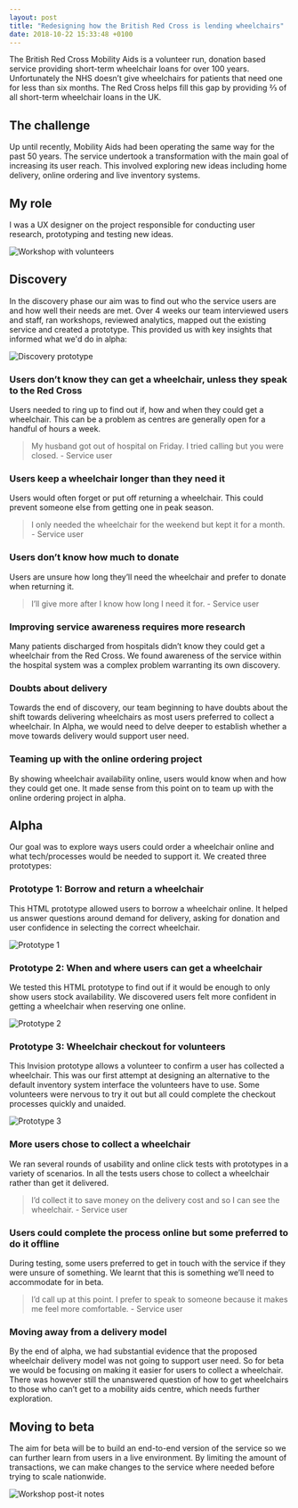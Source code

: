 ```yaml
---
layout: post
title: "Redesigning how the British Red Cross is lending wheelchairs"
date: 2018-10-22 15:33:48 +0100
---
```


The British Red Cross Mobility Aids is a volunteer run, donation based service providing short-term wheelchair loans for over 100 years. Unfortunately the NHS doesn’t give wheelchairs for patients that need one for less than six months. The Red Cross helps fill this gap by providing ⅔ of all short-term wheelchair loans in the UK.

## The challenge

Up until recently, Mobility Aids had been operating the same way for the past 50 years. The service undertook a transformation with the main goal of increasing its user reach. This involved exploring new ideas including home delivery, online ordering and live inventory systems.


## My role

I was a UX designer on the project responsible for conducting user research, prototyping and testing new ideas.

<div class="image-holder">
<img src="/assets/images/brc/brc1.jpg" alt="Workshop with volunteers">
</div>


## Discovery

In the discovery phase our aim was to find out who the service users are and how well their needs are met. Over 4 weeks our team interviewed users and staff, ran workshops, reviewed analytics, mapped out the existing service and created a prototype. This provided us with key insights that informed what we'd do in alpha:

<div class="image-holder">
<img src="/assets/images/brc/brc3.png" alt="Discovery prototype">
</div>

### Users don’t know they can get a wheelchair, unless they speak to the Red Cross

Users needed to ring up to find out if, how and when they could get a wheelchair. This can be a problem as centres are generally open for a handful of hours a week.

>My husband got out of hospital on Friday. I tried calling but you were closed. <span> - Service user</span>

### Users keep a wheelchair longer than they need it

Users would often forget or put off returning a wheelchair. This could prevent someone else from getting one in peak season.

>I only needed the wheelchair for the weekend but kept it for a month. <span> - Service user</span>

### Users don’t know how much to donate

Users are unsure how long they’ll need the wheelchair and prefer to donate when returning it.

>I’ll give more after I know how long I need it for. <span> - Service user</span>


### Improving service awareness requires more research

Many patients discharged from hospitals didn’t know they could get a wheelchair from the Red Cross. We found awareness of the service within the hospital system was a complex problem warranting its own discovery.

### Doubts about delivery

Towards the end of discovery, our team beginning to have doubts about the shift towards delivering wheelchairs as most users preferred to collect a wheelchair. In Alpha, we would need to delve deeper to establish whether a move towards delivery would support user need.

### Teaming up with the online ordering project

By showing wheelchair availability online, users would know when and how they could get one. It made sense from this point on to team up with the online ordering project in alpha.

## Alpha

Our goal was to explore ways users could order a wheelchair online and what tech/processes would be needed to support it. We created three prototypes:

### Prototype 1: Borrow and return a wheelchair

This HTML prototype allowed users to borrow a wheelchair online. It helped us answer questions around demand for delivery, asking for donation and user confidence in selecting the correct wheelchair.

<div class="image-holder">
<img src="/assets/images/brc/brc5.png" alt="Prototype 1">
</div>

### Prototype 2: When and where users can get a wheelchair

We tested this HTML prototype to find out if it would be enough to only show users stock availability. We discovered users felt more confident in getting a wheelchair when reserving one online.

<div class="image-holder">
<img src="/assets/images/brc/brc6.png" alt="Prototype 2">
</div>

### Prototype 3: Wheelchair checkout for volunteers

This Invision prototype allows a volunteer to confirm a user has collected a wheelchair. This was our first attempt at designing an alternative to the default inventory system interface the volunteers have to use. Some volunteers were nervous to try it out but all could complete the checkout processes quickly and unaided.


<div class="image-holder">
<img src="/assets/images/brc/brc7.png" alt="Prototype 3">
</div>

### More users chose to collect a wheelchair

We ran several rounds of usability and online click tests with prototypes in a variety of scenarios. In all the tests users chose to collect a wheelchair rather than get it delivered.

>I’d collect it to save money on the delivery cost and so I can see the wheelchair. <span> - Service user</span>

### Users could complete the process online but some preferred to do it offline

During testing, some users preferred to get in touch with the service if they were unsure of something. We learnt that this is something we’ll need to accommodate for in beta.

>I’d call up at this point. I prefer to speak to someone because it makes me feel more comfortable. <span> - Service user</span>


### Moving away from a delivery model

By the end of alpha, we had substantial evidence that the proposed wheelchair delivery model was not going to support user need. So for beta we would be focusing on making it easier for users to collect a wheelchair. There was however still the unanswered question of how to get wheelchairs to those who can’t get to a mobility aids centre, which needs further exploration.

## Moving to beta

The aim for beta will be to build an end-to-end version of the service so we can further learn from users in a live environment. By limiting the amount of transactions, we can make changes to the service where needed before trying to scale nationwide.


<div class="image-holder">
<img src="/assets/images/brc/brc8.jpg" alt="Workshop post-it notes">
</div>
